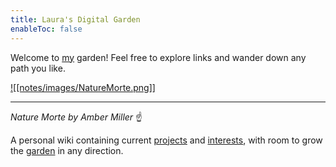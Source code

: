 ```yaml
---
title: Laura's Digital Garden
enableToc: false
---
```


Welcome to [my](notes/basic/Laura.md) garden! Feel free to explore links and wander down any path you like. 

[![[notes/images/NatureMorte.png]]](https://leighmillera.wixsite.com/mysite/current-work?pgid=juy7g6jl-0fa06952-8c4a-4db6-8a5f-5067b2e42819)

---
*Nature Morte by Amber Miller* ☝️

A personal wiki containing current [projects](notes/RTLSDR/RTL-SDR-Antennna-Design.md) and [interests](notes/aviation/ION%20Propulsion.md), with room to grow the [garden](notes/basic/why-garden.md) in any direction.

